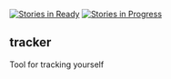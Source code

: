 [![Stories in Ready](https://badge.waffle.io/MptySquare/tracker.svg?label=ready)](http://waffle.io/MptySquare/tracker)
[![Stories in Progress](https://badge.waffle.io/MptySquare/tracker.svg?label=in%20progress)](http://waffle.io/MptySquare/tracker)

## tracker

Tool for tracking yourself
